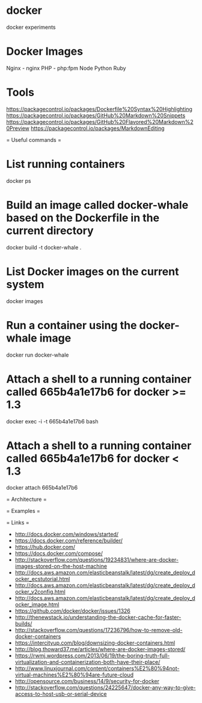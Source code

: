 # docker
docker experiments


# Docker Images
Nginx - nginx
PHP - php:fpm
Node
Python
Ruby



# Tools
https://packagecontrol.io/packages/Dockerfile%20Syntax%20Highlighting
https://packagecontrol.io/packages/GitHub%20Markdown%20Snippets
https://packagecontrol.io/packages/GitHub%20Flavored%20Markdown%20Preview
https://packagecontrol.io/packages/MarkdownEditing


= Useful commands =
<syntaxhighlight lang="bash">
# List running containers
docker ps

# Build an image called docker-whale based on the Dockerfile in the current directory
docker build -t docker-whale .

# List Docker images on the current system
docker images

# Run a container using the docker-whale image
docker run docker-whale

# Attach a shell to a running container called 665b4a1e17b6 for docker >= 1.3
docker exec -i -t 665b4a1e17b6 bash

# Attach a shell to a running container called 665b4a1e17b6 for docker < 1.3
docker attach 665b4a1e17b6
</syntaxhighlight>

= Architecture =

= Examples =


= Links =
* http://docs.docker.com/windows/started/
* https://docs.docker.com/reference/builder/
* https://hub.docker.com/
* https://docs.docker.com/compose/
* http://stackoverflow.com/questions/19234831/where-are-docker-images-stored-on-the-host-machine
* http://docs.aws.amazon.com/elasticbeanstalk/latest/dg/create_deploy_docker_ecstutorial.html
* http://docs.aws.amazon.com/elasticbeanstalk/latest/dg/create_deploy_docker_v2config.html
* http://docs.aws.amazon.com/elasticbeanstalk/latest/dg/create_deploy_docker_image.html
* https://github.com/docker/docker/issues/1326
* http://thenewstack.io/understanding-the-docker-cache-for-faster-builds/
* http://stackoverflow.com/questions/17236796/how-to-remove-old-docker-containers
* https://intercityup.com/blog/downsizing-docker-containers.html
* http://blog.thoward37.me/articles/where-are-docker-images-stored/
* https://rwmj.wordpress.com/2013/06/19/the-boring-truth-full-virtualization-and-containerization-both-have-their-place/
* http://www.linuxjournal.com/content/containers%E2%80%94not-virtual-machines%E2%80%94are-future-cloud
* http://opensource.com/business/14/9/security-for-docker
* http://stackoverflow.com/questions/24225647/docker-any-way-to-give-access-to-host-usb-or-serial-device
